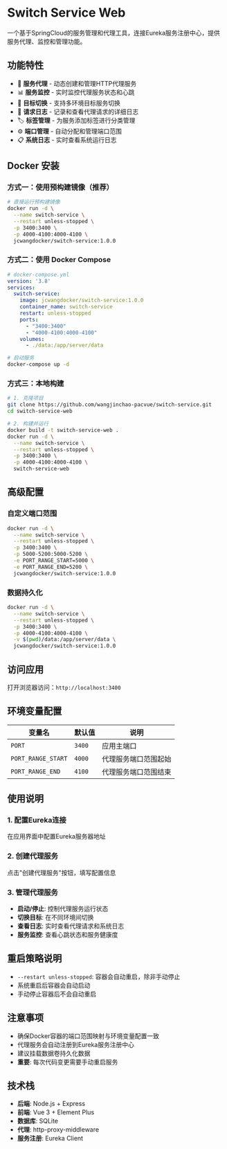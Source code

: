 # Switch Service Web

一个基于SpringCloud的服务管理和代理工具，连接Eureka服务注册中心，提供服务代理、监控和管理功能。

## 功能特性

- 🔄 **服务代理** - 动态创建和管理HTTP代理服务
- 📊 **服务监控** - 实时监控代理服务状态和心跳
- 🎯 **目标切换** - 支持多环境目标服务切换
- 📝 **请求日志** - 记录和查看代理请求的详细日志
- 🏷️ **标签管理** - 为服务添加标签进行分类管理
- ⚙️ **端口管理** - 自动分配和管理端口范围
- 📋 **系统日志** - 实时查看系统运行日志

## Docker 安装

### 方式一：使用预构建镜像（推荐）

```bash
# 直接运行预构建镜像
docker run -d \
  --name switch-service \
  --restart unless-stopped \
  -p 3400:3400 \
  -p 4000-4100:4000-4100 \
  jcwangdocker/switch-service:1.0.0
```

### 方式二：使用 Docker Compose

```yaml
# docker-compose.yml
version: '3.8'
services:
  switch-service:
    image: jcwangdocker/switch-service:1.0.0
    container_name: switch-service
    restart: unless-stopped
    ports:
      - "3400:3400"
      - "4000-4100:4000-4100"
    volumes:
      - ./data:/app/server/data
```

```bash
# 启动服务
docker-compose up -d
```

### 方式三：本地构建

```bash
# 1. 克隆项目
git clone https://github.com/wangjinchao-pacvue/switch-service.git
cd switch-service-web

# 2. 构建并运行
docker build -t switch-service-web .
docker run -d \
  --name switch-service \
  --restart unless-stopped \
  -p 3400:3400 \
  -p 4000-4100:4000-4100 \
  switch-service-web
```

## 高级配置

### 自定义端口范围
```bash
docker run -d \
  --name switch-service \
  --restart unless-stopped \
  -p 3400:3400 \
  -p 5000-5200:5000-5200 \
  -e PORT_RANGE_START=5000 \
  -e PORT_RANGE_END=5200 \
  jcwangdocker/switch-service:1.0.0
```

### 数据持久化
```bash
docker run -d \
  --name switch-service \
  --restart unless-stopped \
  -p 3400:3400 \
  -p 4000-4100:4000-4100 \
  -v $(pwd)/data:/app/server/data \
  jcwangdocker/switch-service:1.0.0
```

## 访问应用

打开浏览器访问：`http://localhost:3400`

## 环境变量配置

| 变量名 | 默认值 | 说明 |
|--------|--------|------|
| `PORT` | `3400` | 应用主端口 |
| `PORT_RANGE_START` | `4000` | 代理服务端口范围起始 |
| `PORT_RANGE_END` | `4100` | 代理服务端口范围结束 |

## 使用说明

### 1. 配置Eureka连接
在应用界面中配置Eureka服务器地址

### 2. 创建代理服务
点击"创建代理服务"按钮，填写配置信息

### 3. 管理代理服务
- **启动/停止**: 控制代理服务运行状态
- **切换目标**: 在不同环境间切换
- **查看日志**: 实时查看代理请求和系统日志
- **服务监控**: 查看心跳状态和服务健康度

## 重启策略说明

- `--restart unless-stopped`: 容器会自动重启，除非手动停止
- 系统重启后容器会自动启动
- 手动停止容器后不会自动重启

## 注意事项

- 确保Docker容器的端口范围映射与环境变量配置一致
- 代理服务会自动注册到Eureka服务注册中心
- 建议挂载数据卷持久化数据
- **重要**: 每次代码变更需要手动重启服务

## 技术栈

- **后端**: Node.js + Express
- **前端**: Vue 3 + Element Plus
- **数据库**: SQLite
- **代理**: http-proxy-middleware
- **服务注册**: Eureka Client 